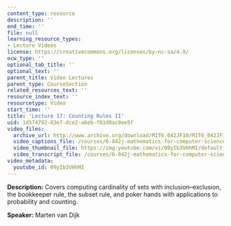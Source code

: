 ```yaml
---
content_type: resource
description: ''
end_time: ''
file: null
learning_resource_types:
- Lecture Videos
license: https://creativecommons.org/licenses/by-nc-sa/4.0/
ocw_type: ''
optional_tab_title: ''
optional_text: ''
parent_title: Video Lectures
parent_type: CourseSection
related_resources_text: ''
resource_index_text: ''
resourcetype: Video
start_time: ''
title: 'Lecture 17: Counting Rules II'
uid: 1d574792-83e7-dce2-a6eb-f01d8ac8ee5f
video_files:
  archive_url: http://www.archive.org/download/MIT6.042JF10/MIT6_042JF10_lec17_300k.mp4
  video_captions_file: /courses/6-042j-mathematics-for-computer-science-fall-2010/a88d59facb1857729431bc6366c0b047_09yIb3VHhMI.vtt
  video_thumbnail_file: https://img.youtube.com/vi/09yIb3VHhMI/default.jpg
  video_transcript_file: /courses/6-042j-mathematics-for-computer-science-fall-2010/545c0e4f7df07d15c4fbf6d3d0ed77dc_09yIb3VHhMI.pdf
video_metadata:
  youtube_id: 09yIb3VHhMI
---
```


**Description:** Covers computing cardinality of sets with inclusion–exclusion, the bookkeeper rule, the subset rule, and poker hands with applications to probability and counting.

**Speaker:** Marten van Dijk

